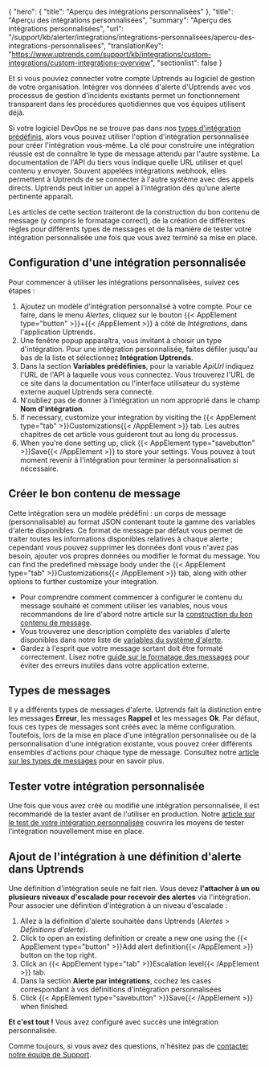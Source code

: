 {
"hero": {
"title": "Aperçu des intégrations personnalisées"
},
"title": "Aperçu des intégrations personnalisées",
"summary": "Aperçu des intégrations personnalisées",
"url": "/support/kb/alerter/integrations/integrations-personnalisees/apercu-des-integrations-personnalisees",
"translationKey": "https://www.uptrends.com/support/kb/integrations/custom-integrations/custom-integrations-overview",
"sectionlist": false
}

Et si vous pouviez connecter votre compte Uptrends au logiciel de gestion de votre organisation. Intégrer vos données d'alerte d'Uptrends avec vos processus de gestion d'incidents existants permet un fonctionnement transparent dans les procédures quotidiennes que vos équipes utilisent déjà.

 Si votre logiciel DevOps ne se trouve pas dans nos [types d'intégration prédéfinis](/support/kb/integrations), alors vous pouvez utiliser l'option d'intégration personnalisée pour créer l'intégration vous-même. La clé pour construire une intégration réussie est de connaître le type de message attendu par l'autre système. La documentation de l'API du tiers vous indique quelle URL utiliser et quel contenu y envoyer. Souvent appelées intégrations webhook, elles permettent à Uptrends de se connecter à l'autre système avec des appels directs. Uptrends peut initier un appel à l'intégration dès qu'une alerte pertinente apparaît.

Les articles de cette section traiteront de la construction du bon contenu de message (y compris le formatage correct), de la création de différentes règles pour différents types de messages et de la manière de tester votre intégration personnalisée une fois que vous avez terminé sa mise en place.

## Configuration d'une intégration personnalisée

Pour commencer à utiliser les intégrations personnalisées, suivez ces étapes :

1. Ajoutez un modèle d'intégration personnalisé à votre compte. Pour ce faire, dans le menu *Alertes*, cliquez sur le bouton {{< AppElement type="button" >}}\+{{< /AppElement >}} à côté de *Intégrations*, dans l'application Uptrends.
2. Une fenêtre popup apparaîtra, vous invitant à choisir un type d'intégration. Pour une intégration personnalisée, faites défiler jusqu'au bas de la liste et sélectionnez **Intégration Uptrends**.
3. Dans la section **Variables prédéfinies**, pour la variable *ApiUrl* indiquez l'URL de l'API à laquelle vous vous connectez. Vous trouverez l'URL de ce site dans la documentation ou l'interface utilisateur du système externe auquel Uptrends sera connecté.
4. N'oubliez pas de donner à l'intégration un nom approprié dans le champ **Nom d'intégration**.
5. If necessary, customize your integration by visiting the {{< AppElement type="tab" >}}Customizations{{< /AppElement >}} tab. Les autres chapitres de cet article vous guideront tout au long du processus.
6. When you're done setting up, click {{< AppElement type="savebutton" >}}Save{{< /AppElement >}} to store your settings. Vous pouvez à tout moment revenir à l'intégration pour terminer la personnalisation si nécessaire.

## Créer le bon contenu de message

Cette intégration sera un modèle prédéfini : un corps de message (personnalisable) au format JSON contenant toute la gamme des variables d'alerte disponibles. Ce format de message par défaut vous permet de traiter toutes les informations disponibles relatives à chaque alerte ; cependant vous pouvez supprimer les données dont vous n'avez pas besoin, ajouter vos propres données ou modifier le format du message. You can find the predefined message body under the {{< AppElement type="tab" >}}Customizations{{< /AppElement >}} tab, along with other options to further customize your integration.

- Pour comprendre comment commencer à configurer le contenu du message souhaité et comment utiliser les variables, nous vous recommandons de lire d'abord notre article sur la [construction du bon contenu de message](/support/kb/alerter/integrations/integrations-personnalisees/construire-le-bon-contenu-de-message).
- Vous trouverez une description complète des variables d'alerte disponibles dans notre liste de [variables du système d'alerte](/support/kb/alerter/integrations/integrations-personnalisees/variables-systeme-alertes).
- Gardez à l'esprit que votre message sortant doit être formaté correctement. Lisez notre [guide sur le formatage des messages](/support/kb/alerter/integrations/integrations-personnalisees/format-des-messages) pour éviter des erreurs inutiles dans votre application externe.

## Types de messages

Il y a différents types de messages d'alerte. Uptrends fait la distinction entre les messages **Erreur**, les messages **Rappel** et les messages **Ok**. Par défaut, tous ces types de messages sont créés avec la même configuration. Toutefois, lors de la mise en place d'une intégration personnalisée ou de la personnalisation d'une intégration existante, vous pouvez créer différents ensembles d'actions pour chaque type de message. Consultez notre [article sur les types de messages](/support/kb/alerter/integrations/integrations-personnalisees/types-de-message) pour en savoir plus.

## Tester votre intégration personnalisée

Une fois que vous avez créé ou modifié une intégration personnalisée, il est recommandé de la tester avant de l'utiliser en production. Notre [article sur le test de votre intégration personnalisée](/support/kb/alerter/integrations/integrations-personnalisees/tester-votre-integration-personnalisee) couvrira les moyens de tester l'intégration nouvellement mise en place.

## Ajout de l'intégration à une définition d'alerte dans Uptrends

Une définition d'intégration seule ne fait rien. Vous devez **l'attacher à un ou plusieurs niveaux d'escalade pour recevoir des alertes** via l'intégration. Pour associer une définition d'intégration à un niveau d'escalade :

1. Allez à la définition d'alerte souhaitée dans Uptrends (*Alertes* > *Définitions d'alerte*).
2. Click to open an existing definition or create a new one using the {{< AppElement type="button" >}}Add alert definition{{< /AppElement >}} button on the top right.
3. Click an {{< AppElement type="tab" >}}Escalation level{{< /AppElement >}} tab.
4. Dans la section **Alerte par intégrations**, cochez les cases correspondant à vos définitions d'intégration personnalisées
5. Click {{< AppElement type="savebutton" >}}Save{{< /AppElement >}} when finished.

**Et c'est tout !** Vous avez configuré avec succès une intégration personnalisée.

Comme toujours, si vous avez des questions, n'hésitez pas de [contacter notre équipe de Support](/contact).

